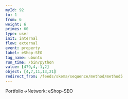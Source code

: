 ```yaml
---
myId: 92
to: 1
from: 6
weight: 6
primes: 60
type: user
init: internal
flow: external
event: property
label: eShop-SEO
tag_name: ubuntu
run_time: /bin/python
value: [479,4,-1,2]
object: [4,7,11,13,21]
redirect_from: /feeds/skema/sequence/method/method5
---
```

Portfolio->Network: eShop-SEO
